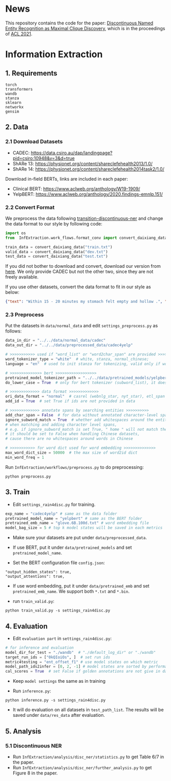 # News
This repository contains the code for the paper: [Discontinuous Named Entity Recognition as Maximal Clique Discovery](https://aclanthology.org/2021.acl-long.63.pdf), which is in the proceedings of [ACL 2021](https://2021.aclweb.org/). 

# Information Extraction
## 1. Requirements

```
torch
transformers
wandb
stanza
sklearn
networkx
gensim
```

## 2. Data
### 2.1 Download Datasets
* CADEC: https://data.csiro.au/dap/landingpage?pid=csiro:10948&v=3&d=true
* ShARe 13: https://physionet.org/content/shareclefehealth2013/1.0/
* ShARe 14: https://physionet.org/content/shareclefehealth2014task2/1.0/

Download in-field BERTs, links are included in each paper:
* Clinical BERT: https://www.aclweb.org/anthology/W19-1909/
* YelpBERT: https://www.aclweb.org/anthology/2020.findings-emnlp.151/

### 2.2 Convert Format
We preprocess the data following [transition-discontinuous-ner](https://github.com/daixiangau/acl2020-transition-discontinuous-ner) and change the data format to our style by following code:
```python
import os
from  InfExtraction.work_flows.format_conv import convert_daixiang_data

train_data = convert_daixiang_data("train.txt")
valid_data = convert_daixiang_data("dev.txt")
test_data = convert_daixiang_data("test.txt")
```
If you did not bother to download and convert, download our version from [here](https://drive.google.com/drive/folders/1w1OOHeM6p38LM-0aZ9htO6UO63SaHvNB?usp=sharing). We only provide CADEC but not the other two, since they are not freely available.

If you use other datasets, convert the data format to fit in our style as below:
```json
{"text": "Within 15 - 20 minutes my stomach felt empty and hollow .", "word_list": ["Within", "15", "-", "20", "minutes", "my", "stomach", "felt", "empty", "and", "hollow", "."], "word2char_span": [[0, 6], [7, 9], [10, 11], [12, 14], [15, 22], [23, 25], [26, 33], [34, 38], [39, 44], [45, 48], [49, 55], [56, 57]], "entity_list": [{"text": "my stomach felt empty and hollow", "type": "ADR", "char_span": [23, 55]}]}

```
### 2.3 Preprocess
Put the datasets in `data/normal_data` and edit `settings_preprocess.py` as follows:
```python
data_in_dir = "../../data/normal_data/cadec"
data_out_dir = "../../data/preprocessed_data/cadec4yelp"

# >>>>>>>>>>> used if "word_list" or "word2char_span" are provided >>>>>>>>>>>>>>>>>>>>>>>
word_tokenizer_type = "white"  # white, stanza, normal_chinese;
language = "en"  # used to init stanza for tokenizing, valid only if word_tokenizer_type = "stanza"

# >>>>>>>>>>>>>> bert >>>>>>>>>>>>>>>>>>
pretrained_model_tokenizer_path = "../../data/pretrained_models/yelpbert"
do_lower_case = True  # only for bert tokenizer (subword_list), it does not change the original text or word_list

# >>>>>>>>>>>>> data format >>>>>>>>>>>>>
ori_data_format = "normal"  # casrel (webnlg_star, nyt_star), etl_span (webnlg), raw_nyt (nyt)
add_id = True  # set True if ids are not provided in data

# >>>>>>>>>>>>> annotate spans by searching entities >>>>>>>>>>
add_char_span = False  # for data without annotated character-level spans (offsets)
ignore_subword_match = True  # whether add whitespaces around the entities when searching spans, valid only if add_char_span = True
# when matching and adding character level spans,
# e.g. if ignore_subword_match is set True, " home " will not match the subword "home" in "hometown"
# it should be set to False when handling Chinese datasets,
# cause there are no whitespaces around words in Chinese

# >>>>>>>>>>> for word dict used for word embedding >>>>>>>>>>>>>>
max_word_dict_size = 50000  # the max size of word2id dict
min_word_freq = 1
```

Run `InfExtraction/workflows/preprocess.py` to do preprocessing:
```
python preprocess.py
```

## 3. Train
- Edit `settings_rain4disc.py` for training.
```python
exp_name = "cadec4yelp" # same as the data folder
pretrained_model_name = "yelpbert" # same as the BERT folder
pretrained_emb_name = "glove.6B.100d.txt" # word embedding file
model_bag_size = 5 # top k model states will be saved in each metrics
```

- Make sure your datasets are put under `data/preprocessed_data`.

- If use BERT, put it under `data/pretrained_models` and set `pretrained_model_name`.

- Set the BERT configuration file `config.json`:
```
"output_hidden_states": true,
"output_attentions": true,
```

- If use word embedding, put it under `data/pretrained_emb` and set `pretrained_emb_name`. 
We support both `*.txt` and `*.bin`.

- run `train_valid.py`:
```
python train_valid.py -s settings_rain4disc.py
```

## 4. Evaluation
- Edit `evaluation part` in `settings_rain4disc.py`:
```python
# for inference and evaluation
model_dir_for_test = "./wandb"  # "./default_log_dir" or "./wandb"
target_run_ids = ["0kQIoiOs", ]  # set run ids
metric4testing = "ent_offset_f1" # use model states on which metric
model_path_ids2infer = [0, 2, -1] # model states are sorted by performance on above metric
cal_scores = True  # set False if golden annotations are not give in data
```
- Keep `model settings` the same as in training

- Run `inference.py`:
```
python inference.py -s settings_rain4disc.py
```
- It will do evaluation on all datasets in `test_path_list`. The results will be saved under `data/res_data` after evaluation.


## 5. Analysis
### 5.1 Discontinuous NER
- Run `InfExtraction/analysis/disc_ner/statistics.py` to get Table 6/7 in the paper.
- Run `InfExtraction/analysis/disc_ner/further_analysis.py` to get Figure 8 in the paper.

